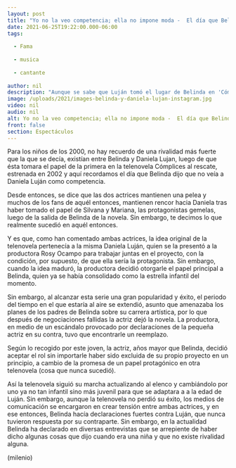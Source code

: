 ```yaml
---
layout: post
title: "Yo no la veo competencia; ella no impone moda -  El día que Belinda habló de su rivalidad con Daniela Luján"
date: 2021-06-25T19:22:00.000-06:00
tags:
  
  - Fama
  
  - musica
  
  - cantante
  
author: nil
description: "Aunque se sabe que Luján tomó el lugar de Belinda en 'Cómplices al rescate', la primera reemplazada fue Daniela, pues la idea original de la telenovela fue suya. "
image: /uploads/2021/images-belinda-y-daniela-lujan-instagram.jpg
video: nil
audio: nil
alt: Yo no la veo competencia; ella no impone moda -  El día que Belinda habló de su rivalidad con Daniela Luján
front: false
section: Espectáculos
---
```


Para los niños de los 2000, no hay recuerdo de una rivalidad más fuerte que la que se decía, existían entre Belinda y Daniela Lujan, luego de que ésta tomara el papel de la primera en la telenovela Cómplices al rescate, estrenada en 2002 y aquí recordamos el día que Belinda dijo que no veía a Daniela Luján como competencia.  

Desde entonces, se dice que las dos actrices mantienen una pelea y muchos de los fans de aquél entonces, mantienen rencor hacia Daniela tras haber tomado el papel de Silvana y Mariana, las protagonistas gemelas, luego de la salida de Belinda de la novela. Sin embargo, te decimos lo que realmente sucedió en aquél entonces.  

Y es que, como han comentado ambas actrices, la idea original de la telenovela pertenecía a la misma Daniela Luján, quien se la presentó a la productora Rosy Ocampo para trabajar juntas en el proyecto, con la condición, por supuesto, de que ella sería la protagonista.  Sin embargo, cuando la idea maduró, la productora decidió otorgarle el papel principal a Belinda, quien ya se había consolidado como la estrella infantil del momento.  

Sin embargo, al alcanzar esta serie una gran popularidad y éxito, el periodo del tiempo en el que estaría al aire se extendió, asunto que amenazaba los planes de los padres de Belinda sobre su carrera artística, por lo que después de negociaciones fallidas la actriz dejó la novela. La productora, en medio de un escándalo provocado por declaraciones de la pequeña actriz en su contra, tuvo que encontrarle un reemplazo. 

Según lo recogido por este joven, la actriz, años mayor que Belinda, decidió aceptar el rol sin importarle haber sido excluida de su propio proyecto en un principio, a cambio de la promesa de un papel protagónico en otra telenovela (cosa que nunca sucedió). 

Así la telenovela siguió su marcha actualizando al elenco y cambiándolo por uno ya no tan infantil sino más juvenil para que se adaptara a a la edad de Luján. Sin embargo, aunque la telenovela no perdió su éxito, los medios de comunicación se encargaron en crear tensión entre ambas actrices, y en ese entonces, Belinda hacía declaraciones fuertes contra Luján, que nunca tuvieron respuesta por su contraparte.
Sin embargo, en la actualidad Belinda ha declarado en diversas entrevistas que se arrepiente de haber dicho algunas cosas que dijo cuando era una niña y que no existe rivalidad alguna.  

(milenio)

